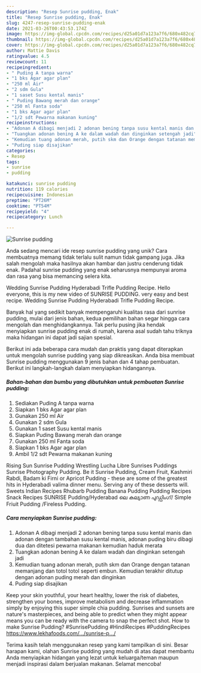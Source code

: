 ```yaml
---
description: "Resep Sunrise pudding, Enak"
title: "Resep Sunrise pudding, Enak"
slug: 4247-resep-sunrise-pudding-enak
date: 2021-03-26T00:43:53.174Z
image: https://img-global.cpcdn.com/recipes/d25a01d7a123a7f6/680x482cq70/sunrise-pudding-foto-resep-utama.jpg
thumbnail: https://img-global.cpcdn.com/recipes/d25a01d7a123a7f6/680x482cq70/sunrise-pudding-foto-resep-utama.jpg
cover: https://img-global.cpcdn.com/recipes/d25a01d7a123a7f6/680x482cq70/sunrise-pudding-foto-resep-utama.jpg
author: Mattie Davis
ratingvalue: 4.5
reviewcount: 11
recipeingredient:
- " Puding A tanpa warna"
- "1 bks Agar agar plan"
- "250 ml Air"
- "2 sdm Gula"
- "1 saset Susu kental manis"
- " Puding Bawang merah dan orange"
- "250 ml Fanta soda"
- "1 bks Agar agar plan"
- "1/2 sdt Pewarna makanan kuning"
recipeinstructions:
- "Adonan A dibagi menjadi 2 adonan bening tanpa susu kental manis dan adonan dengan tambahan susu kental manis, adonan puding biru dibagi dua dan ditetesi pewarna makanan kemudian haduk merata"
- "Tuangkan adonan bening A ke dalam wadah dan dinginkan setengah jadi"
- "Kemudian tuang adonan merah, putih skm dan Orange dengan tatanan memanjang dan totol totol seperti embun. Kemudian terakhir ditutup dengan adonan puding merah dan dinginkan"
- "Puding siap disajikan"
categories:
- Resep
tags:
- sunrise
- pudding

katakunci: sunrise pudding 
nutrition: 119 calories
recipecuisine: Indonesian
preptime: "PT26M"
cooktime: "PT54M"
recipeyield: "4"
recipecategory: Lunch

---
```



![Sunrise pudding](https://img-global.cpcdn.com/recipes/d25a01d7a123a7f6/680x482cq70/sunrise-pudding-foto-resep-utama.jpg)

Anda sedang mencari ide resep sunrise pudding yang unik? Cara membuatnya memang tidak terlalu sulit namun tidak gampang juga. Jika salah mengolah maka hasilnya akan hambar dan justru cenderung tidak enak. Padahal sunrise pudding yang enak seharusnya mempunyai aroma dan rasa yang bisa memancing selera kita.

Wedding Sunrise Pudding Hyderabadi Trifle Pudding Recipe. Hello everyone, this is my new video of SUNRISE PUDDING. very easy and best recipe. Wedding Sunrise Pudding Hyderabadi Trifle Pudding Recipe.

Banyak hal yang sedikit banyak mempengaruhi kualitas rasa dari sunrise pudding, mulai dari jenis bahan, kedua pemilihan bahan segar hingga cara mengolah dan menghidangkannya. Tak perlu pusing jika hendak menyiapkan sunrise pudding enak di rumah, karena asal sudah tahu triknya maka hidangan ini dapat jadi sajian spesial.


Berikut ini ada beberapa cara mudah dan praktis yang dapat diterapkan untuk mengolah sunrise pudding yang siap dikreasikan. Anda bisa membuat Sunrise pudding menggunakan 9 jenis bahan dan 4 tahap pembuatan. Berikut ini langkah-langkah dalam menyiapkan hidangannya.

<!--inarticleads1-->

##### Bahan-bahan dan bumbu yang dibutuhkan untuk pembuatan Sunrise pudding:

1. Sediakan  Puding A tanpa warna
1. Siapkan 1 bks Agar agar plan
1. Gunakan 250 ml Air
1. Gunakan 2 sdm Gula
1. Gunakan 1 saset Susu kental manis
1. Siapkan  Puding Bawang merah dan orange
1. Gunakan 250 ml Fanta soda
1. Siapkan 1 bks Agar agar plan
1. Ambil 1/2 sdt Pewarna makanan kuning


Rising Sun Sunrise Pudding Wrestling Lucha Libre Sunrises Puddings Sunrise Photography Pudding. Be it Sunrise Pudding, Cream Fruit, Kashmiri Rabdi, Badam ki Firni or Apricot Pudding - these are some of the greatest hits in Hyderabadi valima dinner menu. Serving any of these desserts will. Sweets Indian Recipes Rhubarb Pudding Banana Pudding Pudding Recipes Snack Recipes SUNRISE Pudding/Hyderabad ലെ കല്യാണ പുഡ്ഡിംഗ്/ Simple Friuit Pudding /Fireless Pudding. 

<!--inarticleads2-->

##### Cara menyiapkan Sunrise pudding:

1. Adonan A dibagi menjadi 2 adonan bening tanpa susu kental manis dan adonan dengan tambahan susu kental manis, adonan puding biru dibagi dua dan ditetesi pewarna makanan kemudian haduk merata
1. Tuangkan adonan bening A ke dalam wadah dan dinginkan setengah jadi
1. Kemudian tuang adonan merah, putih skm dan Orange dengan tatanan memanjang dan totol totol seperti embun. Kemudian terakhir ditutup dengan adonan puding merah dan dinginkan
1. Puding siap disajikan


Keep your skin youthful, your heart healthy, lower the risk of diabetes, strengthen your bones, improve metabolism and decrease inflammation simply by enjoying this super simple chia pudding. Sunrises and sunsets are nature&#39;s masterpieces, and being able to predict when they might appear means you can be ready with the camera to snap the perfect shot. How to make Sunrise Pudding? #SunrisePudding #HindiRecipes #PuddingRecipes https://www.lekhafoods.com/…/sunrise-p…/ 

Terima kasih telah menggunakan resep yang kami tampilkan di sini. Besar harapan kami, olahan Sunrise pudding yang mudah di atas dapat membantu Anda menyiapkan hidangan yang lezat untuk keluarga/teman maupun menjadi inspirasi dalam berjualan makanan. Selamat mencoba!
